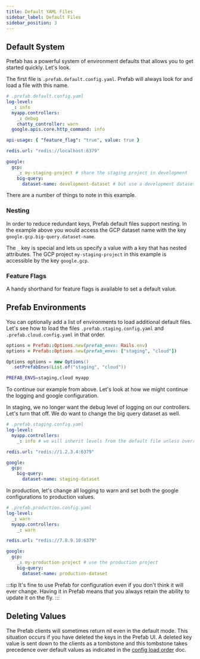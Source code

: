 ```yaml
---
title: Default YAML Files
sidebar_label: Default Files
sidebar_position: 3
---
```


## Default System

Prefab has a powerful system of environment defaults that allows you to get started quickly. Let's look.

The first file is `.prefab.default.config.yaml`. Prefab will always look for and load a file with this name.

```yaml
# .prefab.default.config.yaml
log-level:
  _: info
  myapp.controllers:
    _: debug
    chatty_controller: warn
  google.apis.core.http_command: info

api-usage: { "feature_flag": "true", value: true }

redis.url: "redis://localhost:6379"

google:
  gcp:
    _: my-staging-project # share the staging project in development
    big-query:
      dataset-name: development-dataset # but use a development dataset
```

There are a number of things to note in this example.

### Nesting

In order to reduce redundant keys, Prefab default files support nesting. In the example above you would access the GCP
dataset name with the key `google.gcp.big-query.dataset-name`.

The `_` key is special and lets us specify a value with a key that has nested attributes. The GCP project `my-staging-project`
in this example is accessible by the key `google.gcp`.

### Feature Flags

A handy shorthand for feature flags is available to set a default value.

## Prefab Environments

You can optionally add a list of environments to load additional default files. Let's see how to load the files `.prefab.staging.config.yaml`
and `.prefab.cloud.config.yaml` in that order.

<Tabs groupId="lang">
<TabItem value="ruby" label="Ruby">

```ruby
options = Prefab::Options.new(prefab_envs: Rails.env)
options = Prefab::Options.new(prefab_envs: ["staging", "cloud"])
```

</TabItem>
<TabItem value="java" label="Java">

```java
Options options = new Options()
  .setPrefabEnvs(List.of("staging", "cloud"))
```

</TabItem>
<TabItem value="shell" label="Shell">

```bash
PREFAB_ENVS=staging,cloud myapp
```

</TabItem>
</Tabs>

To continue our example from above. Let's look at how we might continue the logging and google configuration.

In staging, we no longer want the debug level of logging on our controllers. Let's turn that off.
We do want to change the big query dataset as well.

```yaml
# .prefab.staging.config.yaml
log-level:
  myapp.controllers:
    _: info # we will inherit levels from the default file unless overridden

redis.url: "redis://1.2.3.4:6379"

google:
  gcp:
    big-query:
      dataset-name: staging-dataset
```

In production, let's change all logging to warn and set both the google configurations to production values.

```yaml
# .prefab.production.config.yaml
log-level:
  _: warn
  myapp.controllers:
    _: warn

redis.url: "redis://7.8.9.10:6379"

google:
  gcp:
    _: my-production-project # use the production project
    big-query:
      dataset-name: production-dataset
```

:::tip
It's fine to use Prefab for configuration even if you don't think it will ever change.
Having it in Prefab means that you always retain the ability to update it on the fly.
:::

## Deleting Values

The Prefab clients will sometimes return nil even in the default mode. This situation occurs if you have deleted the keys in the Prefab UI.
A deleted key value is sent down to the clients as a tombstone and this tombstone takes precedence over default values as indicated in the
[config load order](bootstrapping.md) doc.
